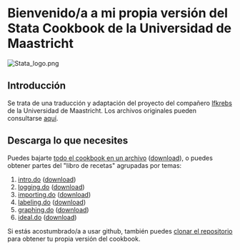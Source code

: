 # Bienvenido/a a mi propia versión del Stata Cookbook de la Universidad de Maastricht

![Stata_logo.png](https://upload.wikimedia.org/wikipedia/commons/5/5c/Stata_Logo.svg)

## Introducción

Se trata de una traducción y adaptación del proyecto del compañero [lfkrebs](https://github.com/lfkrebs) de la Universidad de Maastricht. Los archivos originales pueden consultarse [aquí](https://github.com/lfkrebs/stata-cookbook.git). 

## Descarga lo que necesites

Puedes bajarte [todo el cookbook en un archivo](https://github.com/rodrigofcaba/stata-cookbook/blob/master/all-in-one.do) ([download](https://raw.githubusercontent.com/lfkrebs/stata-cookbook/master/all-in-one.do)), o puedes obtener partes del "libro de recetas" agrupadas por temas:

1. [intro.do](https://github.com/rodrigofcaba/stata-cookbook/blob/master/intro.do) ([download](https://raw.githubusercontent.com/rodrigofcaba/stata-cookbook/master/intro.do))
2. [logging.do](https://github.com/rodrigofcaba/stata-cookbook/blob/master/logging.do) ([download](https://raw.githubusercontent.com/rodrigofcaba/stata-cookbook/master/logging.do))
3. [importing.do](https://github.com/rodrigofcaba/stata-cookbook/blob/master/importing.do) ([download](https://raw.githubusercontent.com/rodrigofcaba/stata-cookbook/master/importing.do))
4. [labeling.do](https://github.com/rodrigofcaba/stata-cookbook/blob/master/labeling.do) ([download](https://raw.githubusercontent.com/rodrigofcaba/stata-cookbook/master/labeling.do))
5. [graphing.do](https://github.com/rodrigofcaba/stata-cookbook/blob/master/graphing.do) ([download](https://raw.githubusercontent.com/rodrigofcaba/stata-cookbook/master/graphing.do))
6. [ideal.do](https://github.com/rodrigofcaba/stata-cookbook/blob/master/ideal.do) ([download](https://raw.githubusercontent.com/rodrigofcaba/stata-cookbook/master/ideal.do))

Si estás acostumbrado/a a usar github, también puedes [clonar el repositorio](https://github.com/rodrigofcaba/stata-cookbook.git) para obtener tu propia versión del cookbook.
